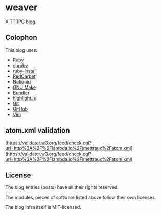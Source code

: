 
# weaver

A TTRPG blog.


## Colophon

This blog uses:
* [Ruby](https://www.ruby-lang.org/)
* [chruby](https://github.com/postmodern/chruby)
* [ruby-install](https://github.com/postmodern/ruby-install)
* [RedCarpet](https://github.com/vmg/redcarpet)
* [Nokogiri](http://nokogiri.org)
* [GNU Make](https://www.gnu.org/software/make/)
* [Bundler](http://bundler.io/)
* [highlight.js](https://highlightjs.org/)
* [Git](https://git-scm.com/)
* [GitHub](https://github.com)
* [Vim](http://www.vim.org/)


## atom.xml validation

[https://validator.w3.org/feed/check.cgi?url=http%3A%2F%2Flambda.io%2Fjmettraux%2Fatom.xml](https://validator.w3.org/feed/check.cgi?url=http%3A%2F%2Flambda.io%2Fjmettraux%2Fatom.xml)


## License

The blog entries (posts) have all their rights reserved.

The modules, pieces of software listed above follow their own licenses.

The blog infra itself is MIT-licensed.

